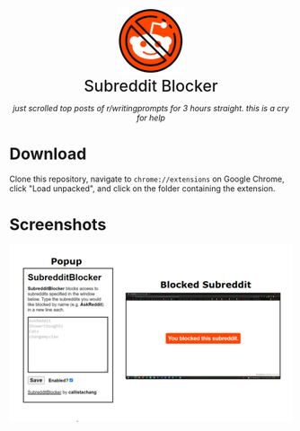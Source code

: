 <div align="center">
    <img src="icon.png" height="120", width="120" alt=""></img>
    <p style="font-size: 2em; font-weight: 500; margin: 0">Subreddit Blocker</p>
    <p style="font-style: italic">just scrolled top posts of r/writingprompts for 3 hours straight. this is a cry for help</p>
</div>

# Download
Clone this repository, navigate to `chrome://extensions` on Google Chrome, click "Load unpacked", and click on the folder containing the extension.

# Screenshots
![](images/features.png)